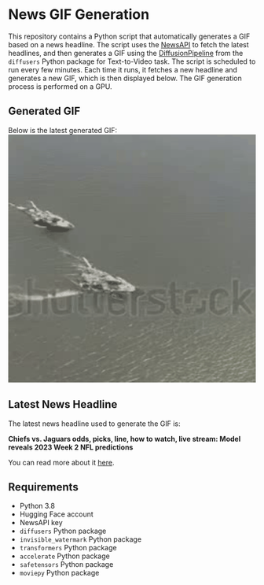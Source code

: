 # News GIF Generation
This repository contains a Python script that automatically generates a GIF based on a news headline. The script uses the [NewsAPI](https://newsapi.org/) to fetch the latest headlines, and then generates a GIF using the [DiffusionPipeline](https://github.com/huggingface/diffusers) from the `diffusers` Python package for Text-to-Video task.
The script is scheduled to run every few minutes. Each time it runs, it fetches a new headline and generates a new GIF, which is then displayed below. The GIF generation process is performed on a GPU.

## Generated GIF
Below is the latest generated GIF:
![Generated GIF](output.gif?raw=true&v=1695062183)

## Latest News Headline
The latest news headline used to generate the GIF is:

**Chiefs vs. Jaguars odds, picks, line, how to watch, live stream: Model reveals 2023 Week 2 NFL predictions**

You can read more about it [here](https://www.cbssports.com/nfl/news/chiefs-vs-jaguars-odds-picks-line-how-to-watch-live-stream-model-reveals-2023-week-2-nfl-predictions/).

## Requirements
- Python 3.8
- Hugging Face account
- NewsAPI key
- `diffusers` Python package
- `invisible_watermark` Python package
- `transformers` Python package
- `accelerate` Python package
- `safetensors` Python package
- `moviepy` Python package
